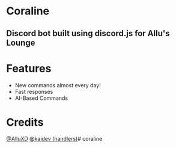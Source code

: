 # Coraline
## Discord bot built using discord.js for Allu's Lounge


# Features
- New commands almost every day!
- Fast responses
- AI-Based Commands
  

# Credits
[@AlluXD](https://youtube.com/@alluxd)
[@kajdev (handlers)](https://youtube.com/@kajdev)#   c o r a l i n e  
 